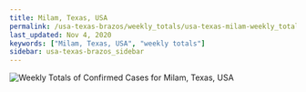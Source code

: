 ```yaml
---
title: Milam, Texas, USA
permalink: /usa-texas-brazos/weekly_totals/usa-texas-milam-weekly_totals.html
last_updated: Nov 4, 2020
keywords: ["Milam, Texas, USA", "weekly totals"]
sidebar: usa-texas-brazos_sidebar
---
```


![Weekly Totals of Confirmed Cases for Milam, Texas, USA](/covid_tracker/images/graphs/usa-texas-milam-weekly_totals_graph.png)
